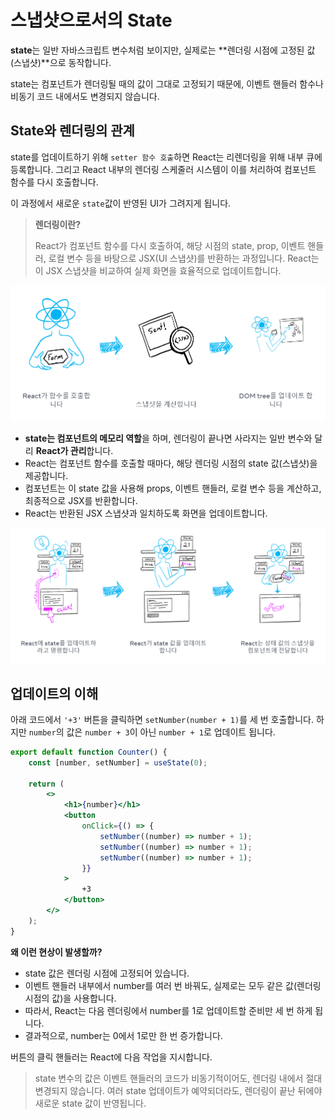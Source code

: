 # 스냅샷으로서의 State

**state**는 일반 자바스크립트 변수처럼 보이지만, 실제로는 **렌더링 시점에 고정된 값(스냅샷)**으로 동작합니다.

state는 컴포넌트가 렌더링될 때의 값이 그대로 고정되기 때문에, 이벤트 핸들러 함수나 비동기 코드 내에서도 변경되지 않습니다.

## State와 렌더링의 관계

state를 업데이트하기 위해 `setter 함수 호출`하면 React는 리렌더링을 위해 내부 큐에 등록합니다. 그리고 React 내부의 렌더링 스케줄러 시스템이 이를 처리하여 컴포넌트 함수를 다시 호출합니다.

이 과정에서 새로운 `state`값이 반영된 UI가 그려지게 됩니다.

> **렌더링이란?**
>
> React가 컴포넌트 함수를 다시 호출하여, 해당 시점의 state, prop, 이벤트 핸들러, 로컬 변수 등을 바탕으로 JSX(UI 스냅샷)를 반환하는 과정입니다.
> React는 이 JSX 스냅샷을 비교하여 실제 화면을 효율적으로 업데이트합니다.

![alt text](../images/image-2.png)

-   **state는 컴포넌트의 메모리 역할**을 하며, 렌더링이 끝나면 사라지는 일반 변수와 달리 **React가 관리**합니다.
-   React는 컴포넌트 함수를 호출할 때마다, 해당 렌더링 시점의 state 값(스냅샷)을 제공합니다.
-   컴포넌트는 이 state 값을 사용해 props, 이벤트 핸들러, 로컬 변수 등을 계산하고, 최종적으로 JSX를 반환합니다.
-   React는 반환된 JSX 스냅샷과 일치하도록 화면을 업데이트합니다.

![alt text](../images/image-3.png)

## 업데이트의 이해

아래 코드에서 `'+3'` 버튼을 클릭하면 `setNumber(number + 1)`를 세 번 호출합니다. 하지만 `number`의 값은 `number + 3`이 아닌 `number + 1`로 업데이트 됩니다.

```jsx
export default function Counter() {
    const [number, setNumber] = useState(0);

    return (
        <>
            <h1>{number}</h1>
            <button
                onClick={() => {
                    setNumber((number) => number + 1);
                    setNumber((number) => number + 1);
                    setNumber((number) => number + 1);
                }}
            >
                +3
            </button>
        </>
    );
}
```

**왜 이런 현상이 발생할까?**

-   state 값은 렌더링 시점에 고정되어 있습니다.
-   이벤트 핸들러 내부에서 number를 여러 번 바꿔도, 실제로는 모두 같은 값(렌더링 시점의 값)을 사용합니다.
-   따라서, React는 다음 렌더링에서 number를 1로 업데이트할 준비만 세 번 하게 됩니다.
-   결과적으로, number는 0에서 1로만 한 번 증가합니다.

버튼의 클릭 핸들러는 React에 다음 작업을 지시합니다.

> state 변수의 값은 이벤트 핸들러의 코드가 비동기적이어도, 렌더링 내에서 절대 변경되지 않습니다.
> 여러 state 업데이트가 예약되더라도, 렌더링이 끝난 뒤에야 새로운 state 값이 반영됩니다.
